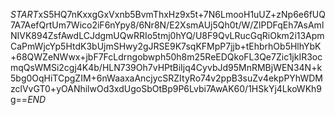 $START$xS5HQ7nKxxgGxVxnb5BvmThxHz9x5t+7N6LmooH1uUZ+zNp6e6fUQ7A7AefQrtUm7Wico2iF6nYpy8/6Nr8N/E2XsmAUj5Qh0t/W/ZlPDFqEh7AsAmlNIVK894ZsfAwdLCJdgmUQwRRIo5tmj0hYQ/U8F9QvLRucGqRiOkm2i13ApmCaPmWjcYp5HtdK3bUjmSHwy2gJRSE9K7sqKFMpP7jjb+tEhbrhOb5HlhYbK+68QWZeNWwx+jbF7FcLdrngobwph50h8m25ReEDQkoFL3Qe7Zic1jkIR3ocmqQsWMSi2cgj4K4b/HLN739Oh7vHPtBiIjq4CyvbJd95MnRMBjWEN34N+k5bg0OqHiTCpgZIM+6nWaaxaAncjycSRZItyRo74v2ppB3suZv4ekpPYhWDMzclVvGT0+yOANhilwOd3xdUgoSbOtBp9P6Lvbi7AwAK60/1HSkYj4LkoWKh9g==$END$